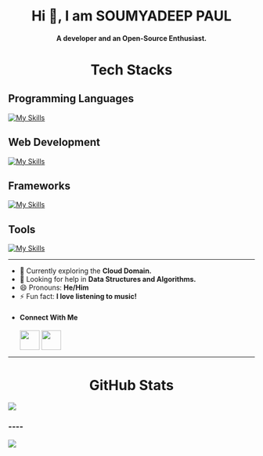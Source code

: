 <h1 align="center">Hi 👋, I am SOUMYADEEP PAUL</h1>

<h4 align="center">A developer and an Open-Source Enthusiast.</h4> 
   

<h1 align="center">Tech Stacks</h1>

## Programming Languages
[![My Skills](https://skillicons.dev/icons?i=c,cpp)](https://skillicons.dev)
## Web Development
[![My Skills](https://skillicons.dev/icons?i=html,css,javascript)](https://skillicons.dev)
## Frameworks
[![My Skills](https://skillicons.dev/icons?i=bootstrap,tailwind,nodejs,react)](https://skillicons.dev)
## Tools
[![My Skills](https://skillicons.dev/icons?i=Linux,Figma,vscode,git,github)](https://skillicons.dev)





  <hr />
  
- 🌱 Currently exploring the **Cloud Domain.**
- 🤝 Looking for help in **Data Structures and Algorithms.**
- 😄 Pronouns: **He/Him**
- ⚡ Fun fact: **I love listening to music!**
- <h4 align="left">Connect With Me</h4>
  <div style= "gap: 12px">
    <a href="(https://www.linkedin.com/in/soumyadeep-paul-6536ba291)"><img align="center" src="https://content.linkedin.com/content/dam/me/business/en-us/amp/brand-site/v2/bg/LI-Bug.svg.original.svg" height="40" width="40" /></a>
    <a href="mailto:soumyadeeppaul.info@gmail.com"><img align="center" src="https://lh3.googleusercontent.com/0rpHlrX8IG77awQMuUZpQ0zGWT7HRYtpncsuRnFo6V3c8Lh2hPjXnEuhDDd-OsLz1vua4ld2rlUYFAaBYk-rZCODmi2eJlwUEVsZgg" height="40" width="40" /></a>
  </div>
    
<hr />

  
<h1 align="center">GitHub Stats</h1>  

![](https://github-readme-streak-stats.herokuapp.com/?user=Soumyadeep-4704&show_icons=true&theme=transparent)





<h3>----</h3>

[![](https://visitcount.itsvg.in/api?id=Soumyadeep-4704&label=Profile%20Views&color=12&pretty=true)](https://visitcount.itsvg.in)
<!---
Soumyadeep-4704/Soumyadeep-4704 is a ✨ special ✨ repository because its `README.md` (this file) appears on your GitHub profile.
You can click the Preview link to take a look at your changes.
--->
